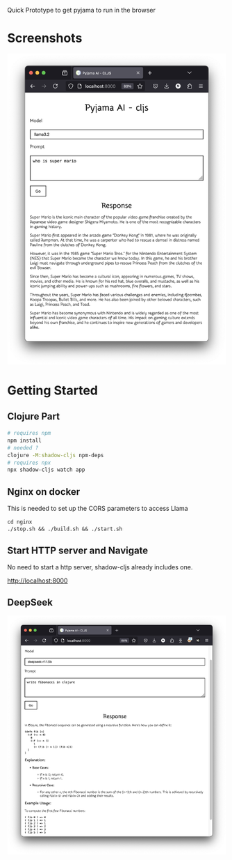 Quick Prototype to get pyjama to run in the browser

# Screenshots

![](pyjama_ai_cljs_01.png)

# Getting Started

## Clojure Part

```bash
# requires npm
npm install 
# needed ?
clojure -M:shadow-cljs npm-deps
# requires npx
npx shadow-cljs watch app
```

## Nginx on docker

This is needed to set up the CORS parameters to access Llama

```
cd nginx
./stop.sh && ./build.sh && ./start.sh
```

## Start HTTP server and Navigate 

No need to start a http server, shadow-cljs already includes one.

[http://localhost:8000](http://localhost:8000)

## DeepSeek


![](pyjama_ai_cljs_03.png)

